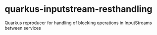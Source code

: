 # quarkus-inputstream-resthandling
Quarkus reproducer for handling of blocking operations in InputStreams between services
